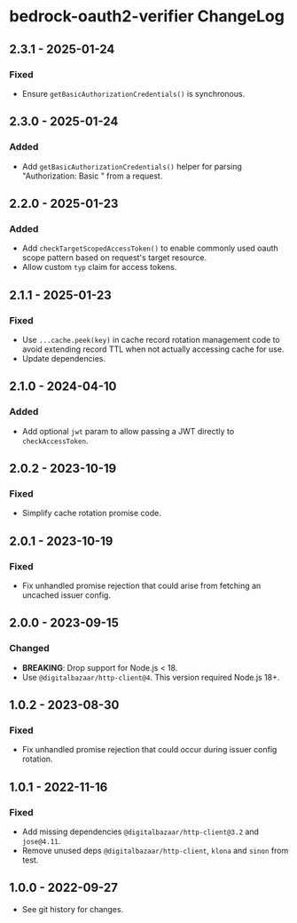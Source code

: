 # bedrock-oauth2-verifier ChangeLog

## 2.3.1 - 2025-01-24

### Fixed
- Ensure `getBasicAuthorizationCredentials()` is synchronous.

## 2.3.0 - 2025-01-24

### Added
- Add `getBasicAuthorizationCredentials()` helper for parsing
  "Authorization: Basic <credentials>" from a request.

## 2.2.0 - 2025-01-23

### Added
- Add `checkTargetScopedAccessToken()` to enable commonly used oauth scope
  pattern based on request's target resource.
- Allow custom `typ` claim for access tokens.

## 2.1.1 - 2025-01-23

### Fixed
- Use `...cache.peek(key)` in cache record rotation management code to
  avoid extending record TTL when not actually accessing cache for use.
- Update dependencies.

## 2.1.0 - 2024-04-10

### Added
- Add optional `jwt` param to allow passing a JWT directly
  to `checkAccessToken`.

## 2.0.2 - 2023-10-19

### Fixed
- Simplify cache rotation promise code.

## 2.0.1 - 2023-10-19

### Fixed
- Fix unhandled promise rejection that could arise from fetching
  an uncached issuer config.

## 2.0.0 - 2023-09-15

### Changed
- **BREAKING**: Drop support for Node.js < 18.
- Use `@digitalbazaar/http-client@4`. This version required Node.js 18+.

## 1.0.2 - 2023-08-30

### Fixed
- Fix unhandled promise rejection that could occur during issuer config
  rotation.

## 1.0.1 - 2022-11-16

### Fixed
- Add missing dependencies `@digitalbazaar/http-client@3.2` and `jose@4.11`.
- Remove unused deps `@digitalbazaar/http-client`, `klona` and `sinon` from
  test.

## 1.0.0 - 2022-09-27

- See git history for changes.
